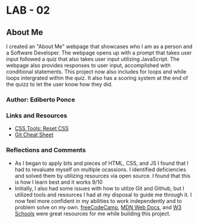 # LAB - 02

## About Me

I created an "About Me" webpage that showcases who I am as a person and a Software Developer. The webpage opens up with a prompt that takes user input followed a quiz that also takes user input utilizing JavaScript. The webpage also provides responses to user input, accomplished with conditional statements.  This project now also includes for loops and while loops intergrated within the quiz. It also has a scoring system at the end of the quizz to let the user know how they did.

### Author: Ediberto Ponce

### Links and Resources
* [CSS Tools: Reset CSS](https://meyerweb.com/eric/tools/css/reset/)
* [Git Cheat Sheet](https://www.freecodecamp.org/news/git-cheat-sheet/)
### Reflections and Comments
* As I began to apply bits and pieces of HTML, CSS, and JS I found that I had to revaluate myself on multiple ocassions. I identified deficiencies and solved them by utilizing resources via open source. I found that this is how I learn best and it works 9/10
* Initially, I also had some issues with how to utilze Git and Github, but I utilized tools and resources I had at my disposal to guide me through it. I now feel more confident in my abilities to work independently and to problem solve on my own. [freeCodeCamp](https://www.freecodecamp.org/), [MDN Web Docs](https://developer.mozilla.org/en-US/), and [W3 Schools](https://www.w3schools.com/html/) were great resources for me while building this project.
